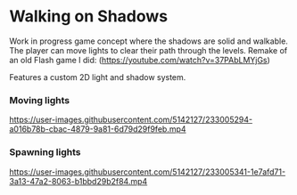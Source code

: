 # Walking on Shadows ###

Work in progress game concept where the shadows are solid and walkable.
The player can move lights to clear their path through the levels. Remake of an old Flash game I did: (https://youtube.com/watch?v=37PAbLMYjGs)

Features a custom 2D light and shadow system.

### Moving lights ####

https://user-images.githubusercontent.com/5142127/233005294-a016b78b-cbac-4879-9a81-6d79d29f9feb.mp4

### Spawning lights ###

https://user-images.githubusercontent.com/5142127/233005341-1e7afd71-3a13-47a2-8063-b1bbd29b2f84.mp4